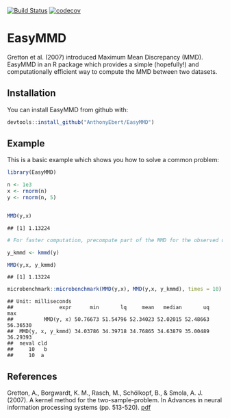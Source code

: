 
[![Build Status](https://travis-ci.org/AnthonyEbert/EasyMMD.svg?branch=master)](https://travis-ci.org/AnthonyEbert/EasyMMD) [![codecov](https://codecov.io/gh/AnthonyEbert/EasyMMD/branch/master/graph/badge.svg)](https://codecov.io/gh/AnthonyEbert/EasyMMD)

<!-- README.md is generated from README.Rmd. Please edit that file -->
EasyMMD
=======

Gretton et al. (2007) introduced Maximum Mean Discrepancy (MMD). EasyMMD in an R package which provides a simple (hopefully!) and computationally efficient way to compute the MMD between two datasets.

Installation
------------

You can install EasyMMD from github with:

``` r
devtools::install_github("AnthonyEbert/EasyMMD")
```

Example
-------

This is a basic example which shows you how to solve a common problem:

``` r
library(EasyMMD)

n <- 1e3
x <- rnorm(n)
y <- rnorm(n, 5)


MMD(y,x)
```

    ## [1] 1.13224

``` r
# For faster computation, precompute part of the MMD for the observed data y

y_kmmd <- kmmd(y)

MMD(y,x, y_kmmd)
```

    ## [1] 1.13224

``` r
microbenchmark::microbenchmark(MMD(y,x), MMD(y,x, y_kmmd), times = 10)
```

    ## Unit: milliseconds
    ##               expr      min       lq     mean   median       uq      max
    ##          MMD(y, x) 50.76673 51.54796 52.34023 52.02015 52.48663 56.36530
    ##  MMD(y, x, y_kmmd) 34.03786 34.39718 34.76865 34.63879 35.00489 36.29393
    ##  neval cld
    ##     10   b
    ##     10  a

References
----------

Gretton, A., Borgwardt, K. M., Rasch, M., Schölkopf, B., & Smola, A. J. (2007). A kernel method for the two-sample-problem. In Advances in neural information processing systems (pp. 513-520). [pdf](https://papers.nips.cc/paper/2006/file/e9fb2eda3d9c55a0d89c98d6c54b5b3e-Paper.pdf)
